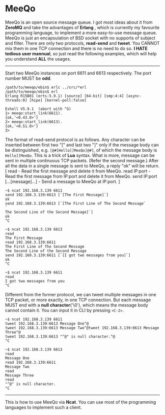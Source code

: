 MeeQo
=====

MeeQo is an open source message queue. I got most ideas about it from **ZeroMQ** and take the advantages of **Erlang** , which is currently my favourite programming language, to implement a more easy-to-use message queue. MeeQo is just an encapsulation of BSD socket with no supports of subject and filter. There are only two protocols, **read-send** and **tweet**. You CANNOT mix them in one TCP connection and there is no need to do so. **I HATE tedious user mannual**, so just read the following examples, which will help you understand **ALL** the usages.

*****
Start two MeeQo instances on port 6611 and 6613 respectively. The port number MUST be **odd**.

<pre><code>/path/to/meeqo/ebin$ erlc ../src/*erl
/path/to/meeqo/ebin$ erl
Erlang R15B01 (erts-5.9.1) [source] [64-bit] [smp:4:4] [async-threads:0] [hipe] [kernel-poll:false]

Eshell V5.9.1  (abort with ^G)
1> meeqo:start_link(6611).
{ok,'<0.43.0>'}
2> meeqo:start_link(6613).
{ok,'<0.51.0>'}
3></pre></code>

The format of read-send protocol is as follows. Any character can be inserted between first two "[" and last two "]" only if the message body can be distinguished, e.g. `[@#[Hello]]MeeQo]@#]`, of which the message body is `Hello]]MeeQo`. This is a trick of **Lua** syntax. What is more, message can be sent in multiple continuous TCP packets. (Refer the second message.) After all the data in a single message is sent to MeeQo, a reply "ok" will be return.
\[
read                            - Read the first message and delete it from MeeQo.
read IP:port                    - Read the first message from IP:port and delete it from MeeQo.
send IP:port [...[message]...]  - Send a message to MeeQo at IP:port.
\]

<pre><code>~$ ncat 192.168.3.139 6611
send 192.168.3.139:6613 [`[The First Message]`]
ok
send 192.168.3.139:6613 [`[The First Line of The Second Message`<br />`
The Second Line of the Second Message]`]
ok
^C</pre></code>

<pre><code>~$ ncat 192.168.3.139 6613
read
The First Message
read 192.168.3.139:6611
The First Line of The Second Message
The Second Line of the Second Message
send 192.168.3.139:6611 [`[I got two messages from you]`]
ok
^C</pre></code>

<pre><code>~$ ncat 192.168.3.139 6611
read
I got two messages from you
^C</pre></code>

Different from the former protocol, we can tweet multiple messages in one TCP packet, or more exactly, in one TCP connection. But each message MUST end with a **null character**('\0'), which means the message body cannot contain it. You can input it in CLI by pressing `<C-2>`.

<pre><code>~$ ncat 192.168.3.139 6611
tweet 192.168.3.139:6613 Message One^@
tweet 192.168.3.139:6613 Message Two^@tweet 192.168.3.139:6613 Message Three^@
tweet 192.168.3.139:6613 "^@" is null character.^@
^C</pre></code>

<pre><code>~$ ncat 192.168.3.139 6613
read
Message One
read 192.168.3.139:6611
Message Two
read
Message Three
read
"^@" is null character.
^C</pre></code>

***
This is how to use MeeQo via **Ncat**. You can use most of the programming languages to implement such a client.
